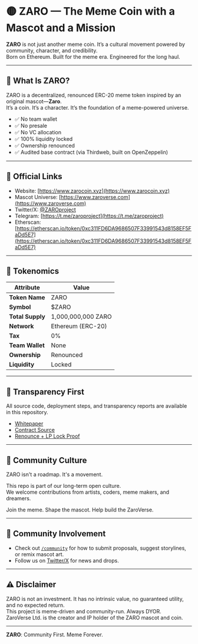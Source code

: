 # 🟡 ZARO — The Meme Coin with a Mascot and a Mission

**ZARO** is not just another meme coin. It’s a cultural movement powered by community, character, and credibility.  
Born on Ethereum. Built for the meme era. Engineered for the long haul.

---

## 🎯 What Is ZARO?

ZARO is a decentralized, renounced ERC-20 meme token inspired by an original mascot—**Zaro**.  
It’s a coin. It’s a character. It’s the foundation of a meme-powered universe.

- ✅ No team wallet  
- ✅ No presale  
- ✅ No VC allocation  
- ✅ 100% liquidity locked  
- ✅ Ownership renounced  
- ✅ Audited base contract (via Thirdweb, built on OpenZeppelin)

---

## 🔗 Official Links

- Website: [https://www.zarocoin.xyz](https://www.zarocoin.xyz)  
- Mascot Universe: [https://www.zaroverse.com](https://www.zaroverse.com)  
- Twitter/X: [@ZAROproject](https://twitter.com/ZAROproject)  
- Telegram: [https://t.me/zaroproject](https://t.me/zaroproject)
- Etherscan: [https://etherscan.io/token/0xc311FD6DA9686507F33991543d8158EF5FaDd5E7](https://etherscan.io/token/0xc311FD6DA9686507F33991543d8158EF5FaDd5E7)

---

## 📜 Tokenomics

| Attribute         | Value                   |
|------------------|-------------------------|
| **Token Name**   | ZARO                    |
| **Symbol**       | $ZARO                   |
| **Total Supply** | 1,000,000,000 ZARO      |
| **Network**      | Ethereum (ERC-20)       |
| **Tax**          | 0%                      |
| **Team Wallet**  | None                    |
| **Ownership**    | Renounced               |
| **Liquidity**    | Locked                  |

---

## 🧾 Transparency First

All source code, deployment steps, and transparency reports are available in this repository.

- [Whitepaper](./docs/whitepaper/ZARO_Whitepaper_v1.0.pdf)
- [Contract Source](./contracts/ZARO.sol)
- [Renounce + LP Lock Proof](./docs/transparency/launch_proof.pdf)

---

## 🧠 Community Culture

ZARO isn't a roadmap. It's a movement.

This repo is part of our long-term open culture.  
We welcome contributions from artists, coders, meme makers, and dreamers.

Join the meme. Shape the mascot. Help build the ZaroVerse.

---

## 💬 Community Involvement

- Check out [`/community`](./community) for how to submit proposals, suggest storylines, or remix mascot art.
- Follow us on [Twitter/X](https://twitter.com/ZAROproject) for news and drops.

---

## ⚠️ Disclaimer

ZARO is not an investment. It has no intrinsic value, no guaranteed utility, and no expected return.  
This project is meme-driven and community-run. Always DYOR.  
ZaroVerse Ltd. is the creator and IP holder of the ZARO mascot and coin.

---

**ZARO**: Community First. Meme Forever.
